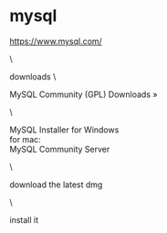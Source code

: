 # mysql


https://www.mysql.com/

\

downloads
\

MySQL Community (GPL) Downloads »


\

MySQL Installer for Windows
\
for mac:\
MySQL Community Server


\

download the latest dmg


\

install it
